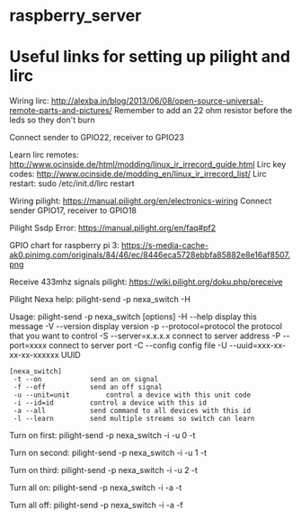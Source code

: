 # raspberry_server

# Useful links for setting up pilight and lirc
Wiring lirc: http://alexba.in/blog/2013/06/08/open-source-universal-remote-parts-and-pictures/
Remember to add an 22 ohm resistor before the leds so they don't burn

Connect sender to GPIO22, receiver to GPIO23

Learn lirc remotes: http://www.ocinside.de/html/modding/linux_ir_irrecord_guide.html
Lirc key codes: http://www.ocinside.de/modding_en/linux_ir_irrecord_list/
Lirc restart: sudo /etc/init.d/lirc restart

Wiring pilight: https://manual.pilight.org/en/electronics-wiring
Connect sender GPIO17, receiver to GPIO18

Pilight Ssdp Error: https://manual.pilight.org/en/faq#pf2

GPIO chart for raspberry pi 3: https://s-media-cache-ak0.pinimg.com/originals/84/46/ec/8446eca5728ebbfa85882e8e16af8507.png

Receive 433mhz signals pilight: https://wiki.pilight.org/doku.php/preceive

Pilight Nexa help:
pilight-send -p nexa_switch -H

Usage: pilight-send -p nexa_switch [options]
	 -H --help			display this message
	 -V --version			display version
	 -p --protocol=protocol		the protocol that you want to control
	 -S --server=x.x.x.x		connect to server address
	 -P --port=xxxx			connect to server port
	 -C --config			config file
	 -U --uuid=xxx-xx-xx-xx-xxxxxx	UUID

	[nexa_switch]
	 -t --on			send an on signal
	 -f --off			send an off signal
	 -u --unit=unit			control a device with this unit code
	 -i --id=id			control a device with this id
	 -a --all			send command to all devices with this id
	 -l --learn			send multiple streams so switch can learn


Turn on first:
pilight-send -p nexa_switch -i <uuid> -u 0 -t

Turn on second:
pilight-send -p nexa_switch -i <uuid> -u 1 -t

Turn on third:
pilight-send -p nexa_switch -i <uuid> -u 2 -t

Turn all on:
pilight-send -p nexa_switch -i <uuid> -a -t

Turn all off:
pilight-send -p nexa_switch -i <uuid> -a -f
